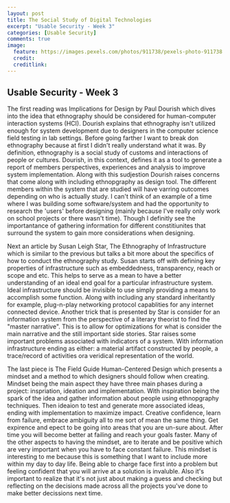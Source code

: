 ```yaml
---
layout: post
title: The Social Study of Digital Technologies
excerpt: "Usable Security - Week 3"
categories: [Usable Security]
comments: true
image:
  feature: https://images.pexels.com/photos/911738/pexels-photo-911738.jpeg?auto=compress&cs=tinysrgb&dpr=3&h=750&w=1260
  credit: 
  creditlink: 
---
```

## Usable Security - Week 3

The first reading was Implications for Design by Paul Dourish which dives into the idea that ethnography should be considered for human-computer interaction systems (HCI). Dourish explains that ethnography isn't utilized enough for system development due to designers in the computer science field testing in lab settings. Before going farther I want to break don ethnography because at first I didn't really understand what it was. By definition, ethnography is a social study of customs and interactions of people or cultures. Dourish, in this context, defines it as a tool to generate a report of members perspectives, experiences and analysis to improve system implementation. Along with this sudjestion Dourish raises concerns that come along with including ethnopgraphy as design tool. The different members within the system that are studied will have varring outcomes depending on who is actually study. I can't think of an example of a time where I was building some software/system and had the opportunity to research the 'users' before designing (mainly because I've really only work on school projects or there wasn't time). Though I definitly see the importantance of gathering information for different constitiunites that surround the system to gain more considerations when designing.

Next an article by Susan Leigh Star, The Ethnography of Infrastructure which is similar to the previous but talks a bit more about the specifics of how to conduct the ethnography study. Susan starts off with defining key properties of infrastructure such as embeddedness, transparency, reach or scope and etc. This helps to serve as a mean to have a better understanding of an ideal end goal for a particular infrastructure system. Ideal infrastructure should be invisible to use simply providing a means to accomplish some function. Along with including any standard inheritantly for example, plug-n-play networking protocol capablities for any internet connected device. Another trick that is presented by Star is consider for an information system from the perspective of a literary theorist to find the "master narrative". This is to allow for optimizations for what is consider the main narrative and the still important side stories. Star raises some important problems associated with indicators of a system. With information infrastructure ending as either: a material artifact constructed by people, a trace/record of activities ora veridical representation of the world. 

The last piece is The Field Guide Human-Centered Design which presents a mindset and a method to which designers should follow when creating. Mindset being the main aspect they have three main phases during a project: inspriation, ideation and implementation. With inspiration being the spark of the idea and gather information about people using ethnopgraphy techniques. Then ideaion to test and generate more associated ideas, ending with implementation to maximize impact. Creative confidence, learn from failure, embrace ambiguity all to me sort of mean the same thing. Get expirence and epect to be going into areas that you are un-sure about. After time you will become better at failing and reach your goals faster. Many of the other aspects to having the mindset, are to iterate and be positive which are very important when you have to face constant failure. This mindset is interesting to me because this is something that I want to include more within my day to day life. Being able to charge face first into a problem but feeling confident that you will arrive at a solution is invaluble. Also it's important to realize that it's not just about making a guess and checking but reflecting on the decisions made across all the projects you've done to make better decissions next time.